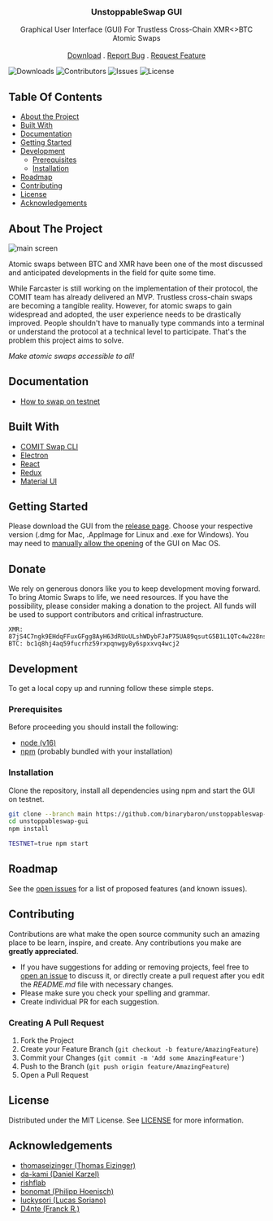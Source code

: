 <br/>
<p align="center">
  <h3 align="center">UnstoppableSwap GUI</h3>

  <p align="center">
    Graphical User Interface (GUI) For Trustless Cross-Chain XMR<>BTC Atomic Swaps 
    <br/>
    <br/>
    <a href="https://github.com/UnstoppableSwap/unstoppableswap-gui/releases">Download</a>
    .
    <a href="https://github.com/UnstoppableSwap/unstoppableswap-gui/issues">Report Bug</a>
    .
    <a href="https://github.com/UnstoppableSwap/unstoppableswap-gui/issues">Request Feature</a>
  </p>
</p>

![Downloads](https://img.shields.io/github/downloads/UnstoppableSwap/unstoppableswap-gui/total) ![Contributors](https://img.shields.io/github/contributors/UnstoppableSwap/unstoppableswap-gui?color=dark-green) ![Issues](https://img.shields.io/github/issues/UnstoppableSwap/unstoppableswap-gui) ![License](https://img.shields.io/github/license/UnstoppableSwap/unstoppableswap-gui) 

## Table Of Contents

* [About the Project](#about-the-project)
* [Built With](#built-with)
* [Documentation](#documentation)
* [Getting Started](#getting-started)
* [Development](#development)
  * [Prerequisites](#prerequisites)
  * [Installation](#installation)
* [Roadmap](#roadmap)
* [Contributing](#contributing)
* [License](#license)
* [Acknowledgements](#acknowledgements)

## About The Project

![main screen](https://user-images.githubusercontent.com/86064887/152649852-4c8c6c3f-0568-4347-89d1-c291c17f2d30.png)

Atomic swaps between BTC and XMR have been one of the most discussed and anticipated developments in the field for quite some time. 

While Farcaster is still working on the implementation of their protocol, the COMIT team has already delivered an MVP. Trustless cross-chain swaps are becoming a tangible reality.
However, for atomic swaps to gain widespread and adopted, the user experience needs to be drastically improved. People shouldn't have to manually type commands into a terminal or understand the protocol at a technical level to participate. That's the problem this project aims to solve.

*Make atomic swaps accessible to all!*

## Documentation
* [How to swap on testnet](/docs/SWAP_TESTNET.md)

## Built With

- [COMIT Swap CLI](https://github.com/comit-network/xmr-btc-swap)
- [Electron](https://github.com/comit-network/xmr-btc-swap)
- [React](https://reactjs.org)
- [Redux](https://redux.js.org)
- [Material UI](https://mui.com)

## Getting Started

Please download the GUI from the [release page](https://github.com/UnstoppableSwap/unstoppableswap-gui/releases). Choose your respective version (.dmg for Mac, .AppImage for Linux and .exe for Windows). You may need to [manually allow the opening](https://support.apple.com/en-us/HT202491) of the GUI on Mac OS.

## Donate
We rely on generous donors like you to keep development moving forward. To bring Atomic Swaps to life, we need resources. If you have the possibility, please consider making a donation to the project. All funds will be used to support contributors and critical infrastructure.

```
XMR: 87jS4C7ngk9EHdqFFuxGFgg8AyH63dRUoULshWDybFJaP75UA89qsutG5B1L1QTc4w228nsqsv8EjhL7bz8fB3611Mh98mg
BTC: bc1q8hj4aq59fucrhz59rxpqnwgy8y6spxxvq4wcj2
```


## Development

To get a local copy up and running follow these simple steps.

### Prerequisites

Before proceeding you should install the following:
- [node (v16)](https://nodejs.org/en/download/)
- [npm](https://docs.npmjs.com/downloading-and-installing-node-js-and-npm) (probably bundled with your installation) 

### Installation

Clone the repository, install all dependencies using npm and start the GUI on testnet.

```bash
git clone --branch main https://github.com/binarybaron/unstoppableswap-gui
cd unstoppableswap-gui
npm install
```

```bash
TESTNET=true npm start
```

## Roadmap

See the [open issues](https://github.com/UnstoppableSwap/unstoppableswap-gui/issues) for a list of proposed features (and known issues).

## Contributing

Contributions are what make the open source community such an amazing place to be learn, inspire, and create. Any contributions you make are **greatly appreciated**.
* If you have suggestions for adding or removing projects, feel free to [open an issue](https://github.com/UnstoppableSwap/unstoppableswap-gui/issues/new) to discuss it, or directly create a pull request after you edit the *README.md* file with necessary changes.
* Please make sure you check your spelling and grammar.
* Create individual PR for each suggestion.

### Creating A Pull Request

1. Fork the Project
2. Create your Feature Branch (`git checkout -b feature/AmazingFeature`)
3. Commit your Changes (`git commit -m 'Add some AmazingFeature'`)
4. Push to the Branch (`git push origin feature/AmazingFeature`)
5. Open a Pull Request

## License

Distributed under the MIT License. See [LICENSE](https://github.com/UnstoppableSwap/unstoppableswap-gui/blob/main/LICENSE.md) for more information.

## Acknowledgements

* [thomaseizinger (Thomas Eizinger)](https://github.com/thomaseizinger)
* [da-kami (Daniel Karzel)](https://github.com/da-kami)
* [rishflab](https://github.com/rishflab)
* [bonomat (Philipp Hoenisch)](https://github.com/bonomat)
* [luckysori (Lucas Soriano)](https://github.com/luckysori)
* [D4nte (Franck R.)](https://github.com/D4nte)

